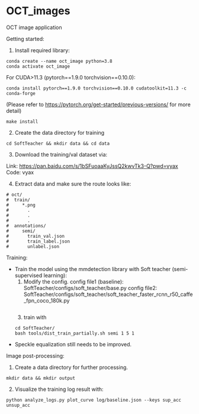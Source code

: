 # OCT_images
OCT image application

Getting started:

1. Install required library: 
```
conda create --name oct_image python=3.8 
conda activate oct_image
```
For CUDA>11.3 (pytorch==1.9.0 torchvision==0.10.0): 
```
conda install pytorch==1.9.0 torchvision==0.10.0 cudatoolkit=11.3 -c conda-forge
```
(Please refer to https://pytorch.org/get-started/previous-versions/ for more detail)
```
make install
```
2. Create the data directory for training
```
cd SoftTeacher && mkdir data && cd data
```
3. Download the training/val dataset via:

Link: https://pan.baidu.com/s/1bSFuoaaKyJssQ2kwvTk3-Q?pwd=vyax 
Code: vyax

4. Extract data and make sure the route looks like:
```
# oct/
#  train/
#     *.png
#       .
#       .
#       .
#  annotations/
#     semi/
#       train_val.json
#       train_label.json
#       unlabel.json
```

Training:

- Train the model using the mmdetection library with Soft teacher (semi-supervised learning): 
    1. Modify the config. 
    config file1 (baseline): SoftTeacher/configs/soft_teacher/base.py
    config file2: SoftTeacher/configs/soft_teacher/soft_teacher_faster_rcnn_r50_caffe_fpn_coco_180k.py
    ```# note that config file 2 imports baseline module.
    ```
    3. train with 
    ``` 
    cd SoftTeacher/ 
    bash tools/dist_train_partially.sh semi 1 5 1
    ```
- Speckle equalization still needs to be improved.

Image post-processing: 
1. Create a data directory for further processing. 
```
mkdir data && mkdir output
```

2. Visualize the training log result with: 
```
python analyze_logs.py plot_curve log/baseline.json --keys sup_acc unsup_acc
```
